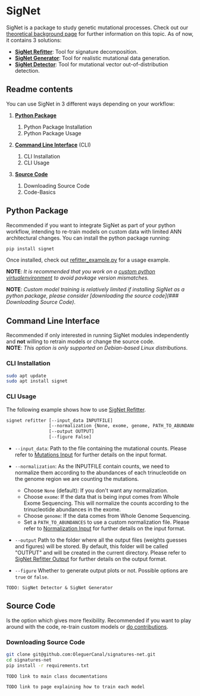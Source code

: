 # SigNet

SigNet is a package to study genetic mutational processes.
Check out our [theoretical background page](documentation/theoretical_background.md) for further information on this topic.
As of now, it contains 3 solutions:

- **[SigNet Refitter](documentation/signet_refitter.md)**: Tool for signature decomposition.
- **[SigNet Generator](documentation/signet_generator.md)**: Tool for realistic mutational data generation.
- **[SigNet Detector](documentation/signet_detector.md)**: Tool for mutational vector out-of-distribution detection.


## Readme contents

You can use SigNet in 3 different ways depending on your workflow:

1. **[Python Package](##Python-Package)**
   1. Python Package Installation
   2. Python Package Usage

2. **[Command Line Interface](##Command-Line-Interface)** (CLI)
   1. CLI Installation
   2. CLI Usage

3. **[Source Code](Source-Code)**
   1. Downloading Source Code
   2. Code-Basics


## Python Package
Recommended if you want to integrate SigNet as part of your python workflow, intending to re-train models on custom data with limited ANN architectural changes.
You can install the python package running:

```BASH
pip install signet
```

Once installed, check out [refitter_example.py](refitter_example.py) for a usage example.

**NOTE**: _It is recommended that you work on a [custom python virtualenvironment](https://virtualenv.pypa.io/en/latest/) to avoid pavkage version mismatches._

**NOTE**: _Custom model training is relatively limited if installing SigNet as a python package, please consider [downloading the source code](### Downloading Source Code)_.


## Command Line Interface

Recommended if only interested in running SigNet modules independently and **not** willing to retrain models or change the source code.<br>
**NOTE**: _This option is only supported on Debian-based Linux distributions_.

### CLI Installation

```BASH
sudo apt update
sudo apt install signet
```
### CLI Usage

The following example shows how to use [SigNet Refitter](documentation/signet_refitter.md).


```BASH
signet refitter [--input_data INPUTFILE]
                [--normalization {None, exome, genome, PATH_TO_ABUNDANCES}] 
                [--output OUTPUT]
                [--figure False]
```

- `--input_data`: Path to the file containing the mutational counts. Please refer to [Mutations Input](documentation/input_output_formats.md##Mutations-Input) for further details on the input format.

- `--normalization`: As the INPUTFILE contain counts, we need to normalize them according to the abundances of each trinucleotide on the genome region we are counting the mutations.
  - Choose `None` (default): If you don't want any normalization.
  - Choose `exome`:  If the data that is being input comes from Whole Exome Sequencing. This will normalize the counts according to the trinucleotide abundances in the exome.
  - Choose `genome`: If the data comes from Whole Genome Sequencing.
  - Set a `PATH_TO_ABUNDANCES` to use a custom normalization file. Please refer to [Normalization Input](documentation/input_output_formats.md##Mutations-Input) for further details on the input format.

- `--output` Path to the folder where all the output files (weights guesses and figures) will be stored. By default, this folder will be called "OUTPUT" and will be created in the current directory. Please refer to [SigNet Refitter Output](documentation/input_output_formats.md##Signet-Refitter-Output) for further details on the output format.

- `--figure` Whether to generate output plots or not. Possible options are `true` or `false`.

`TODO: SigNet Detector & SigNet Generator`


## Source Code

Is the option which gives more flexibility.
Recommended if you want to play around with the code, re-train custom models or [do contributions](documentation/).

### Downloading Source Code


```BASH
git clone git@github.com:OleguerCanal/signatures-net.git
cd signatures-net
pip install -r requirements.txt
```

`TODO link to main class documentations`

`TODO link to page explaining how to train each model`
